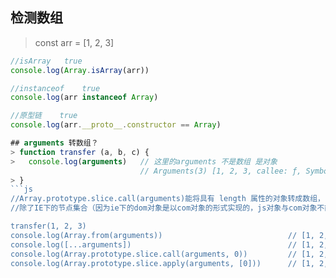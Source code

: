 ## 检测数组
> const arr = [1, 2, 3]
```js
//isArray	true
console.log(Array.isArray(arr))

//instanceof	true
console.log(arr instanceof Array)

//原型链    true
console.log(arr.__proto__.constructor == Array)

## arguments 转数组？
> function transfer (a, b, c) {
>   console.log(arguments)   // 这里的arguments 不是数组 是对象 
                             // Arguments(3) [1, 2, 3, callee: ƒ, Symbol(Symbol.iterator): ƒ]
> }
```js
//Array.prototype.slice.call(arguments)能将具有 length 属性的对象转成数组，
//除了IE下的节点集合（因为ie下的dom对象是以com对象的形式实现的，js对象与com对象不能进行转换）

transfer(1, 2, 3)
console.log(Array.from(arguments))                            // [1, 2, 3]
console.log([...arguments])                                   // [1, 2, 3]
console.log(Array.prototype.slice.call(arguments, 0))         // [1, 2, 3]
console.log(Array.prototype.slice.apply(arguments, [0]))      // [1, 2, 3]
